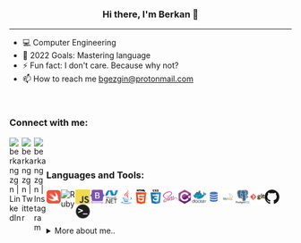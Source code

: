 <h3 align="center" >Hi there, I'm Berkan  👋</h3> 

---

- 💻 Computer Engineering
- 🥅 2022 Goals: Mastering language
- ⚡ Fun fact: I don't care. Because why not?
- 📫  How to reach me bgezgin@protonmail.com
<br>

### Connect with me:

[<img align="left" alt="berkangzgn | LinkedIn" width="22px" src="https://cdn.jsdelivr.net/npm/simple-icons@v3/icons/linkedin.svg" />][linkedin]
[<img align="left" alt="berkangzgn | Twitter" width="22px" src="https://cdn.jsdelivr.net/npm/simple-icons@v3/icons/twitter.svg" />][twitter]
[<img align="left" alt="berkangzgn | Instagram" width="22px" src="https://cdn.jsdelivr.net/npm/simple-icons@v3/icons/instagram.svg" />][instagram]

<!-- [![Twitter Follow](https://img.shields.io/twitter/follow/berkangzgn?color=1DA1F2&logo=twitter&style=for-the-badge)](https://twitter.com/intent/follow?original_referer=https%3A%2F%2Fgithub.com%2Fberkangzgn&screen_name=berkangzgn) -->
<br><br>


### Languages and Tools:
<img align="left" alt="Swift" width="26px" src="https://raw.githubusercontent.com/devicons/devicon/master/icons/swift/swift-original.svg" />
<img align="left" alt="Ruby" width="26px" src="https://avatars2.githubusercontent.com/u/210414?s=200&v=4" />
<img align="left" alt="JavaScript" width="26px" src="https://raw.githubusercontent.com/github/explore/80688e429a7d4ef2fca1e82350fe8e3517d3494d/topics/javascript/javascript.png" />
<img align="left" alt="C#" width="26px" src="https://raw.githubusercontent.com/devicons/devicon/master/icons/bootstrap/bootstrap-plain-wordmark.svg"  />
<img align="left" alt="ASP.NET" width="26px" src="https://raw.githubusercontent.com/devicons/devicon/master/icons/dot-net/dot-net-original-wordmark.svg"  />
<img align="left" alt="Java" width="26px" src="https://raw.githubusercontent.com/devicons/devicon/master/icons/java/java-original.svg" />
<img align="left" alt="HTML5" width="26px" src="https://raw.githubusercontent.com/github/explore/80688e429a7d4ef2fca1e82350fe8e3517d3494d/topics/html/html.png" />
<img align="left" alt="CSS3" width="26px" src="https://raw.githubusercontent.com/github/explore/80688e429a7d4ef2fca1e82350fe8e3517d3494d/topics/css/css.png" />
<img align="left" alt="Sass" width="26px" src="https://raw.githubusercontent.com/github/explore/80688e429a7d4ef2fca1e82350fe8e3517d3494d/topics/sass/sass.png" />
<img align="left" alt="Bootstrap" width="26px" src="https://raw.githubusercontent.com/devicons/devicon/master/icons/csharp/csharp-original.svg"  />
<img align="left" alt="Docker" width="26px" src="https://raw.githubusercontent.com/devicons/devicon/master/icons/docker/docker-original-wordmark.svg" />
<img align="left" alt="SQL" width="26px" src="https://raw.githubusercontent.com/github/explore/80688e429a7d4ef2fca1e82350fe8e3517d3494d/topics/sql/sql.png" />
<img align="left" alt="MySQL" width="26px" src="https://raw.githubusercontent.com/github/explore/80688e429a7d4ef2fca1e82350fe8e3517d3494d/topics/mysql/mysql.png" />
<img align="left" alt="PostgreSQL" width="26px" src="https://raw.githubusercontent.com/devicons/devicon/master/icons/postgresql/postgresql-original-wordmark.svg" />
<img align="left" alt="Git" width="26px" src="https://raw.githubusercontent.com/github/explore/80688e429a7d4ef2fca1e82350fe8e3517d3494d/topics/git/git.png" />
<img align="left" alt="GitHub" width="26px" src="https://raw.githubusercontent.com/github/explore/78df643247d429f6cc873026c0622819ad797942/topics/github/github.png" />
<img align="left" alt="Terminal" width="26px" src="https://raw.githubusercontent.com/github/explore/80688e429a7d4ef2fca1e82350fe8e3517d3494d/topics/terminal/terminal.png" />

<br><br><br>


<details><br>
  <summary>More about me..</summary>
  
  <img src="https://github-readme-stats.vercel.app/api/top-langs/?username=berkangzgn&layout=compact" alt="berkangzgn" /><br><br>
  <img src="https://github-readme-stats.vercel.app/api?username=berkangzgn&show_icons=true&count_private=true&theme=light" />
  <br/><br/>

  <img src="https://komarev.com/ghpvc/?username=berkangzgn" />

  [twitter]: https://twitter.com/berkangzgn
  [instagram]: https://instagram.com/berkangzgn
  [linkedin]: https://linkedin.com/in/berkan-gezgin-099021160
</details>
